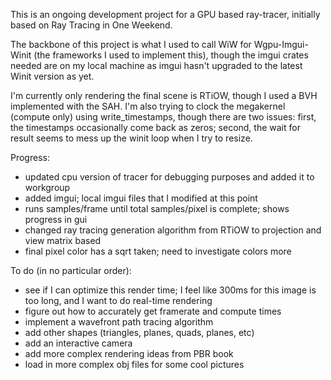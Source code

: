 This is an ongoing development project for a GPU based ray-tracer,
initially based on Ray Tracing in One Weekend.

The backbone of this project is what I used to call WiW 
for Wgpu-Imgui-Winit (the frameworks I used to implement this), 
though the imgui crates needed are on my local machine as imgui hasn't upgraded
to the latest Winit version as yet.  

I'm currently only rendering the final scene is RTiOW, though I used a BVH implemented
with the SAH. I'm also trying to clock the megakernel (compute only)
using write_timestamps, though there are two issues: first, the timestamps occasionally
come back as zeros; second, the wait for result seems to mess up the winit loop when
I try to resize.

Progress:
- updated cpu version of tracer for debugging purposes and added it to workgroup
- added imgui; local imgui files that I modified at this point
- runs samples/frame until total samples/pixel is complete; shows progress in gui
- changed ray tracing generation algorithm from RTiOW to projection and view matrix based
- final pixel color has a sqrt taken; need to investigate colors more

To do (in no particular order):
- see if I can optimize this render time; I feel like 300ms for this image is too long, and I want to do real-time rendering
- figure out how to accurately get framerate and compute times
- implement a wavefront path tracing algorithm
- add other shapes (triangles, planes, quads, planes, etc)
- add an interactive camera
- add more complex rendering ideas from PBR book
- load in more complex obj files for some cool pictures

